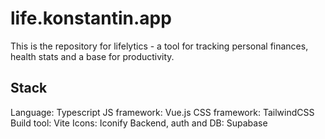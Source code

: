 # life.konstantin.app

This is the repository for lifelytics - a tool for tracking personal finances, health stats and a base for productivity.

## Stack

Language: Typescript
JS framework: Vue.js
CSS framework: TailwindCSS
Build tool: Vite
Icons: Iconify
Backend, auth and DB: Supabase
